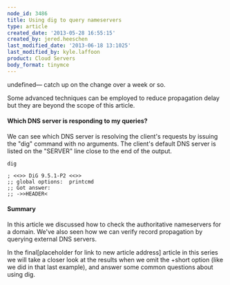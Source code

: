 ```yaml
---
node_id: 3486
title: Using dig to query nameservers
type: article
created_date: '2013-05-28 16:55:15'
created_by: jered.heeschen
last_modified_date: '2013-06-18 13:1025'
last_modified_by: kyle.laffoon
product: Cloud Servers
body_format: tinymce
---
```


undefined&mdash; catch up on the change over
a week or so.

Some advanced techniques can be employed to reduce propagation delay but
they are beyond the scope of this article.

#### Which DNS server is responding to my queries?

We can see which DNS server is resolving the client's requests by
issuing the "dig" command with no arguments. The client's default DNS
server is listed on the "SERVER" line close to the end of the output.

    dig

    ; <<>> DiG 9.5.1-P2 <<>>
    ;; global options:  printcmd
    ;; Got answer:
    ;; ->>HEADER<

#### Summary

In this article we discussed how to check the authoritative nameservers
for a domain. We've also seen how we can verify record propagation by
querying external DNS servers.

In the final[placeholder for link to new article address] article in
this series we will take a closer look at the results when we omit the
+short option (like we did in that last example), and answer some common
questions about using dig.

